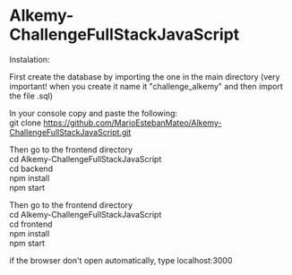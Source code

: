 # Alkemy-ChallengeFullStackJavaScript

Instalation:

First create the database by importing the one in the main directory
(very important! when you create it name it "challenge_alkemy" and then import the file .sql)

In your console copy and paste the following:<br>
git clone https://github.com/MarioEstebanMateo/Alkemy-ChallengeFullStackJavaScript.git

Then go to the frontend directory<br>
cd Alkemy-ChallengeFullStackJavaScript<br>
cd backend<br>
npm install<br>
npm start

Then go to the frontend directory<br>
cd Alkemy-ChallengeFullStackJavaScript<br>
cd frontend<br>
npm install<br>
npm start

if the browser don't open automatically, type localhost:3000
